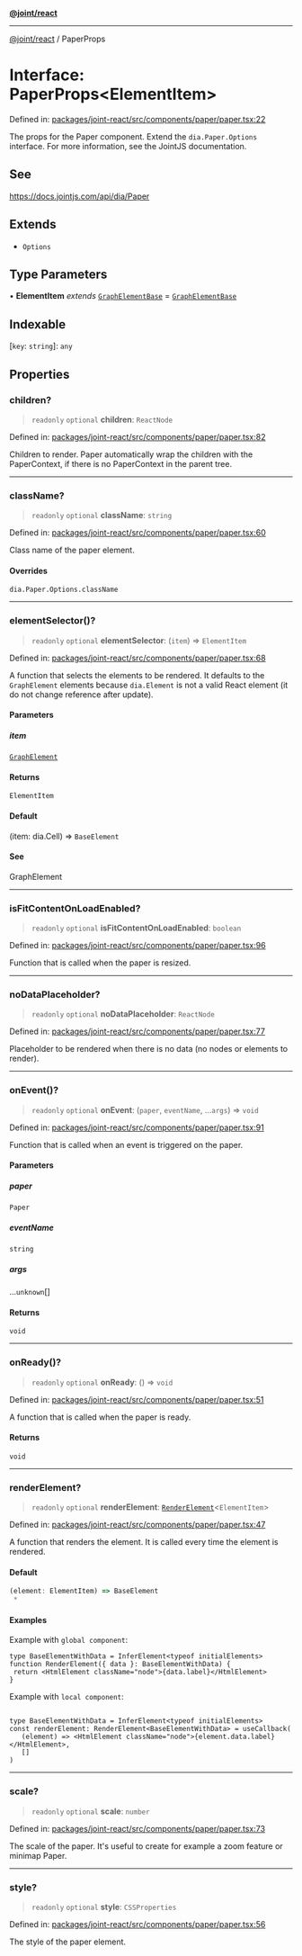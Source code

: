 [**@joint/react**](../README.md)

***

[@joint/react](../README.md) / PaperProps

# Interface: PaperProps\<ElementItem\>

Defined in: [packages/joint-react/src/components/paper/paper.tsx:22](https://github.com/samuelgja/joint/blob/main/packages/joint-react/src/components/paper/paper.tsx#L22)

The props for the Paper component. Extend the `dia.Paper.Options` interface.
For more information, see the JointJS documentation.

## See

https://docs.jointjs.com/api/dia/Paper

## Extends

- `Options`

## Type Parameters

• **ElementItem** *extends* [`GraphElementBase`](GraphElementBase.md) = [`GraphElementBase`](GraphElementBase.md)

## Indexable

\[`key`: `string`\]: `any`

## Properties

### children?

> `readonly` `optional` **children**: `ReactNode`

Defined in: [packages/joint-react/src/components/paper/paper.tsx:82](https://github.com/samuelgja/joint/blob/main/packages/joint-react/src/components/paper/paper.tsx#L82)

Children to render. Paper automatically wrap the children with the PaperContext, if there is no PaperContext in the parent tree.

***

### className?

> `readonly` `optional` **className**: `string`

Defined in: [packages/joint-react/src/components/paper/paper.tsx:60](https://github.com/samuelgja/joint/blob/main/packages/joint-react/src/components/paper/paper.tsx#L60)

Class name of the paper element.

#### Overrides

`dia.Paper.Options.className`

***

### elementSelector()?

> `readonly` `optional` **elementSelector**: (`item`) => `ElementItem`

Defined in: [packages/joint-react/src/components/paper/paper.tsx:68](https://github.com/samuelgja/joint/blob/main/packages/joint-react/src/components/paper/paper.tsx#L68)

A function that selects the elements to be rendered.
It defaults to the `GraphElement` elements because `dia.Element` is not a valid React element (it do not change reference after update).

#### Parameters

##### item

[`GraphElement`](GraphElement.md)

#### Returns

`ElementItem`

#### Default

(item: dia.Cell) => `BaseElement`

#### See

GraphElement<Data>

***

### isFitContentOnLoadEnabled?

> `readonly` `optional` **isFitContentOnLoadEnabled**: `boolean`

Defined in: [packages/joint-react/src/components/paper/paper.tsx:96](https://github.com/samuelgja/joint/blob/main/packages/joint-react/src/components/paper/paper.tsx#L96)

Function that is called when the paper is resized.

***

### noDataPlaceholder?

> `readonly` `optional` **noDataPlaceholder**: `ReactNode`

Defined in: [packages/joint-react/src/components/paper/paper.tsx:77](https://github.com/samuelgja/joint/blob/main/packages/joint-react/src/components/paper/paper.tsx#L77)

Placeholder to be rendered when there is no data (no nodes or elements to render).

***

### onEvent()?

> `readonly` `optional` **onEvent**: (`paper`, `eventName`, ...`args`) => `void`

Defined in: [packages/joint-react/src/components/paper/paper.tsx:91](https://github.com/samuelgja/joint/blob/main/packages/joint-react/src/components/paper/paper.tsx#L91)

Function that is called when an event is triggered on the paper.

#### Parameters

##### paper

`Paper`

##### eventName

`string`

##### args

...`unknown`[]

#### Returns

`void`

***

### onReady()?

> `readonly` `optional` **onReady**: () => `void`

Defined in: [packages/joint-react/src/components/paper/paper.tsx:51](https://github.com/samuelgja/joint/blob/main/packages/joint-react/src/components/paper/paper.tsx#L51)

A function that is called when the paper is ready.

#### Returns

`void`

***

### renderElement?

> `readonly` `optional` **renderElement**: [`RenderElement`](../type-aliases/RenderElement.md)\<`ElementItem`\>

Defined in: [packages/joint-react/src/components/paper/paper.tsx:47](https://github.com/samuelgja/joint/blob/main/packages/joint-react/src/components/paper/paper.tsx#L47)

A function that renders the element. It is called every time the element is rendered.

#### Default

```ts
(element: ElementItem) => BaseElement
 *
```

#### Examples

Example with `global component`:
```tsx
type BaseElementWithData = InferElement<typeof initialElements>
function RenderElement({ data }: BaseElementWithData) {
 return <HtmlElement className="node">{data.label}</HtmlElement>
}
```

Example with `local component`:
```tsx

type BaseElementWithData = InferElement<typeof initialElements>
const renderElement: RenderElement<BaseElementWithData> = useCallback(
   (element) => <HtmlElement className="node">{element.data.label}</HtmlElement>,
   []
)
```

***

### scale?

> `readonly` `optional` **scale**: `number`

Defined in: [packages/joint-react/src/components/paper/paper.tsx:73](https://github.com/samuelgja/joint/blob/main/packages/joint-react/src/components/paper/paper.tsx#L73)

The scale of the paper. It's useful to create for example a zoom feature or minimap Paper.

***

### style?

> `readonly` `optional` **style**: `CSSProperties`

Defined in: [packages/joint-react/src/components/paper/paper.tsx:56](https://github.com/samuelgja/joint/blob/main/packages/joint-react/src/components/paper/paper.tsx#L56)

The style of the paper element.
